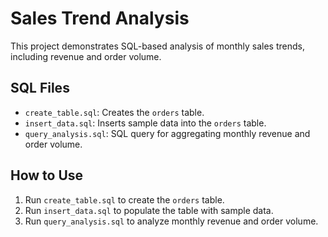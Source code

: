 # Sales Trend Analysis

This project demonstrates SQL-based analysis of monthly sales trends, including revenue and order volume.

## SQL Files

- `create_table.sql`: Creates the `orders` table.
- `insert_data.sql`: Inserts sample data into the `orders` table.
- `query_analysis.sql`: SQL query for aggregating monthly revenue and order volume.

## How to Use

1. Run `create_table.sql` to create the `orders` table.
2. Run `insert_data.sql` to populate the table with sample data.
3. Run `query_analysis.sql` to analyze monthly revenue and order volume.
